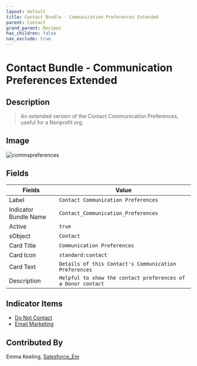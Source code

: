 ```yaml
---
layout: default
title: Contact Bundle - Communication Preferences Extended
parent: Contact
grand_parent: Recipes
has_children: false
nav_exclude: true
---
```


# Contact Bundle - Communication Preferences Extended

## Description
> An extended version of the Contact Communication Preferences, useful for a Nonprofit org. 

## Image
![commspreferences](https://github.com/SFDO-Community/Salesforce-Indicators/assets/2966583/bf53556a-e74b-404c-bf0b-ba3ad010d1fc)

## Fields

| Fields | Value 
|-----------|-----------|
|Label|`Contact Communication Preferences`
|Indicator Bundle Name|`Contact_Communication_Preferences`
|Active|`true`
|sObject|`Contact`
|Card Title|`Communication Preferences`
|Card Icon|`standard:contact`
|Card Text|`Details of this Contact's Communication Preferences`
|Description|`Helpful to show the contact preferences of a Donor contact`

## Indicator Items

* [Do Not Contact](../contact/contact-do-not-contact)
* [Email Marketing](../contact/contact-email-marketing)

## Contributed By
Emma Keeling, [Salesforce_Em](https://github.com/Salesforce-Em)































































